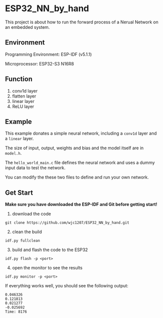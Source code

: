 # ESP32_NN_by_hand

This project is about how to run the forward process of a Nerual Network on an embedded system.

## Environment

Programming Environment: ESP-IDF (v5.1.1)

Microprocessor: ESP32-S3 N16R8

## Function

1. conv1d layer
2. flatten layer
3. linear layer
4. ReLU layer

## Example

This example donates a simple neural network, including a ```conv1d``` layer and a ```linear``` layer. 

The size of input, output, weights and bias and the model itself are in ```model.h```. 

The ```hello_world_main.c``` file defines the neural network and uses a dummy input data to test the network.

You can modify the these two files to define and run your own network.

## Get Start

**Make sure you have downloaded the ESP-IDF and Git before getting start!**

1. download the code
```
git clone https://github.com/wjc1207/ESP32_NN_by_hand.git
```
2. clean the build
```
idf.py fullclean
```
3. build and flash the code to the ESP32
```
idf.py flash -p <port>
```
4. open the monitor to see the results
```
idf.py monitor -p <port>
```

If everything works well, you should see the following output:
```
0.046326
0.121813
0.021277
-0.025692
Time: 8176
```
